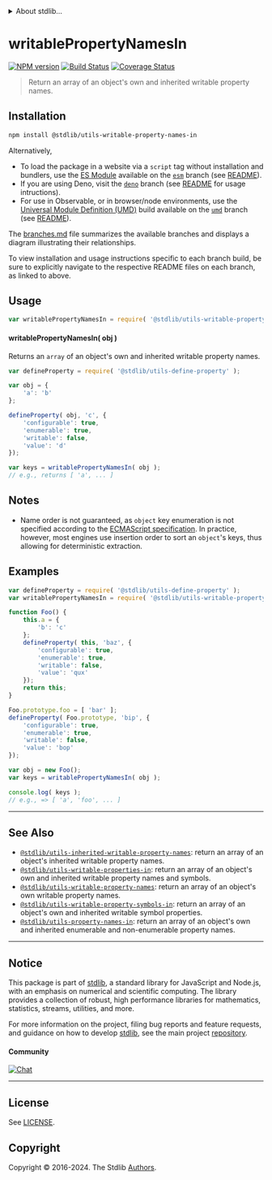 <!--

@license Apache-2.0

Copyright (c) 2018 The Stdlib Authors.

Licensed under the Apache License, Version 2.0 (the "License");
you may not use this file except in compliance with the License.
You may obtain a copy of the License at

   http://www.apache.org/licenses/LICENSE-2.0

Unless required by applicable law or agreed to in writing, software
distributed under the License is distributed on an "AS IS" BASIS,
WITHOUT WARRANTIES OR CONDITIONS OF ANY KIND, either express or implied.
See the License for the specific language governing permissions and
limitations under the License.

-->


<details>
  <summary>
    About stdlib...
  </summary>
  <p>We believe in a future in which the web is a preferred environment for numerical computation. To help realize this future, we've built stdlib. stdlib is a standard library, with an emphasis on numerical and scientific computation, written in JavaScript (and C) for execution in browsers and in Node.js.</p>
  <p>The library is fully decomposable, being architected in such a way that you can swap out and mix and match APIs and functionality to cater to your exact preferences and use cases.</p>
  <p>When you use stdlib, you can be absolutely certain that you are using the most thorough, rigorous, well-written, studied, documented, tested, measured, and high-quality code out there.</p>
  <p>To join us in bringing numerical computing to the web, get started by checking us out on <a href="https://github.com/stdlib-js/stdlib">GitHub</a>, and please consider <a href="https://opencollective.com/stdlib">financially supporting stdlib</a>. We greatly appreciate your continued support!</p>
</details>

# writablePropertyNamesIn

[![NPM version][npm-image]][npm-url] [![Build Status][test-image]][test-url] [![Coverage Status][coverage-image]][coverage-url] <!-- [![dependencies][dependencies-image]][dependencies-url] -->

> Return an array of an object's own and inherited writable property names.

<section class="installation">

## Installation

```bash
npm install @stdlib/utils-writable-property-names-in
```

Alternatively,

-   To load the package in a website via a `script` tag without installation and bundlers, use the [ES Module][es-module] available on the [`esm`][esm-url] branch (see [README][esm-readme]).
-   If you are using Deno, visit the [`deno`][deno-url] branch (see [README][deno-readme] for usage intructions).
-   For use in Observable, or in browser/node environments, use the [Universal Module Definition (UMD)][umd] build available on the [`umd`][umd-url] branch (see [README][umd-readme]).

The [branches.md][branches-url] file summarizes the available branches and displays a diagram illustrating their relationships.

To view installation and usage instructions specific to each branch build, be sure to explicitly navigate to the respective README files on each branch, as linked to above.

</section>

<section class="usage">

## Usage

```javascript
var writablePropertyNamesIn = require( '@stdlib/utils-writable-property-names-in' );
```

#### writablePropertyNamesIn( obj )

Returns an `array` of an object's own and inherited writable property names.

```javascript
var defineProperty = require( '@stdlib/utils-define-property' );

var obj = {
    'a': 'b'
};

defineProperty( obj, 'c', {
    'configurable': true,
    'enumerable': true,
    'writable': false,
    'value': 'd'
});

var keys = writablePropertyNamesIn( obj );
// e.g., returns [ 'a', ... ]
```

</section>

<!-- /.usage -->

<section class="notes">

## Notes

-   Name order is not guaranteed, as `object` key enumeration is not specified according to the [ECMAScript specification][ecma-262-for-in]. In practice, however, most engines use insertion order to sort an `object`'s keys, thus allowing for deterministic extraction.

</section>

<!-- /.notes -->

<section class="examples">

## Examples

<!-- eslint no-undef: "error" -->

```javascript
var defineProperty = require( '@stdlib/utils-define-property' );
var writablePropertyNamesIn = require( '@stdlib/utils-writable-property-names-in' );

function Foo() {
    this.a = {
        'b': 'c'
    };
    defineProperty( this, 'baz', {
        'configurable': true,
        'enumerable': true,
        'writable': false,
        'value': 'qux'
    });
    return this;
}

Foo.prototype.foo = [ 'bar' ];
defineProperty( Foo.prototype, 'bip', {
    'configurable': true,
    'enumerable': true,
    'writable': false,
    'value': 'bop'
});

var obj = new Foo();
var keys = writablePropertyNamesIn( obj );

console.log( keys );
// e.g., => [ 'a', 'foo', ... ]
```

</section>

<!-- /.examples -->

<!-- Section for related `stdlib` packages. Do not manually edit this section, as it is automatically populated. -->

<section class="related">

* * *

## See Also

-   <span class="package-name">[`@stdlib/utils-inherited-writable-property-names`][@stdlib/utils/inherited-writable-property-names]</span><span class="delimiter">: </span><span class="description">return an array of an object's inherited writable property names.</span>
-   <span class="package-name">[`@stdlib/utils-writable-properties-in`][@stdlib/utils/writable-properties-in]</span><span class="delimiter">: </span><span class="description">return an array of an object's own and inherited writable property names and symbols.</span>
-   <span class="package-name">[`@stdlib/utils-writable-property-names`][@stdlib/utils/writable-property-names]</span><span class="delimiter">: </span><span class="description">return an array of an object's own writable property names.</span>
-   <span class="package-name">[`@stdlib/utils-writable-property-symbols-in`][@stdlib/utils/writable-property-symbols-in]</span><span class="delimiter">: </span><span class="description">return an array of an object's own and inherited writable symbol properties.</span>
-   <span class="package-name">[`@stdlib/utils-property-names-in`][@stdlib/utils/property-names-in]</span><span class="delimiter">: </span><span class="description">return an array of an object's own and inherited enumerable and non-enumerable property names.</span>

</section>

<!-- /.related -->

<!-- Section for all links. Make sure to keep an empty line after the `section` element and another before the `/section` close. -->


<section class="main-repo" >

* * *

## Notice

This package is part of [stdlib][stdlib], a standard library for JavaScript and Node.js, with an emphasis on numerical and scientific computing. The library provides a collection of robust, high performance libraries for mathematics, statistics, streams, utilities, and more.

For more information on the project, filing bug reports and feature requests, and guidance on how to develop [stdlib][stdlib], see the main project [repository][stdlib].

#### Community

[![Chat][chat-image]][chat-url]

---

## License

See [LICENSE][stdlib-license].


## Copyright

Copyright &copy; 2016-2024. The Stdlib [Authors][stdlib-authors].

</section>

<!-- /.stdlib -->

<!-- Section for all links. Make sure to keep an empty line after the `section` element and another before the `/section` close. -->

<section class="links">

[npm-image]: http://img.shields.io/npm/v/@stdlib/utils-writable-property-names-in.svg
[npm-url]: https://npmjs.org/package/@stdlib/utils-writable-property-names-in

[test-image]: https://github.com/stdlib-js/utils-writable-property-names-in/actions/workflows/test.yml/badge.svg?branch=main
[test-url]: https://github.com/stdlib-js/utils-writable-property-names-in/actions/workflows/test.yml?query=branch:main

[coverage-image]: https://img.shields.io/codecov/c/github/stdlib-js/utils-writable-property-names-in/main.svg
[coverage-url]: https://codecov.io/github/stdlib-js/utils-writable-property-names-in?branch=main

<!--

[dependencies-image]: https://img.shields.io/david/stdlib-js/utils-writable-property-names-in.svg
[dependencies-url]: https://david-dm.org/stdlib-js/utils-writable-property-names-in/main

-->

[chat-image]: https://img.shields.io/gitter/room/stdlib-js/stdlib.svg
[chat-url]: https://app.gitter.im/#/room/#stdlib-js_stdlib:gitter.im

[stdlib]: https://github.com/stdlib-js/stdlib

[stdlib-authors]: https://github.com/stdlib-js/stdlib/graphs/contributors

[umd]: https://github.com/umdjs/umd
[es-module]: https://developer.mozilla.org/en-US/docs/Web/JavaScript/Guide/Modules

[deno-url]: https://github.com/stdlib-js/utils-writable-property-names-in/tree/deno
[deno-readme]: https://github.com/stdlib-js/utils-writable-property-names-in/blob/deno/README.md
[umd-url]: https://github.com/stdlib-js/utils-writable-property-names-in/tree/umd
[umd-readme]: https://github.com/stdlib-js/utils-writable-property-names-in/blob/umd/README.md
[esm-url]: https://github.com/stdlib-js/utils-writable-property-names-in/tree/esm
[esm-readme]: https://github.com/stdlib-js/utils-writable-property-names-in/blob/esm/README.md
[branches-url]: https://github.com/stdlib-js/utils-writable-property-names-in/blob/main/branches.md

[stdlib-license]: https://raw.githubusercontent.com/stdlib-js/utils-writable-property-names-in/main/LICENSE

[ecma-262-for-in]: https://262.ecma-international.org/5.1/#sec-12.6.4

<!-- <related-links> -->

[@stdlib/utils/inherited-writable-property-names]: https://github.com/stdlib-js/utils-inherited-writable-property-names

[@stdlib/utils/writable-properties-in]: https://github.com/stdlib-js/utils-writable-properties-in

[@stdlib/utils/writable-property-names]: https://github.com/stdlib-js/utils-writable-property-names

[@stdlib/utils/writable-property-symbols-in]: https://github.com/stdlib-js/utils-writable-property-symbols-in

[@stdlib/utils/property-names-in]: https://github.com/stdlib-js/utils-property-names-in

<!-- </related-links> -->

</section>

<!-- /.links -->
